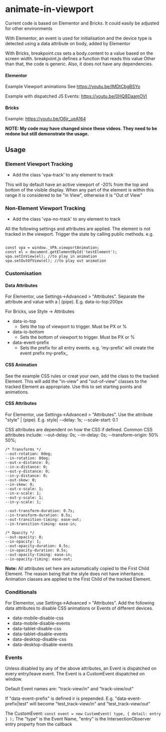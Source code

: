 # animate-in-viewport
Current code is based on Elementor and Bricks. It could easily be adjusted for other environments 

With Elementor, an event is used for initialisation and the device type is detected using a data attribute on body, added by Elementor

With Bricks, breakpoint.css sets a body.content to a value based on the screen width. breakpoint.js defines a function that reads this value
Other than that, the code is generic. Also, it does not have any dependencies.

#### Elementor
Example Viewport animations
See https://youtu.be/lMDtCbgBSYo

Example with dispatched JS Events:
https://youtu.be/0HQ8DaamOVI

#### Bricks
Example: https://youtu.be/O6jr_ueA164

**NOTE: My code may have changed since these videos. They need to be redone but still demonstrate the usage.** 

## Usage
### Element Viewport Tracking
- Add the class 'vpa-track' to any element to track

This will by default have an active viewport of -20% from the top and bottom of the visible display.
When any part of the element is within this range it is considered to be "in View", otherwise it is "Out of View"

### Non-Element Viewport Tracking
- Add the class 'vpa-no-track' to any element to track

All the following settings and attributes are applied. The element is not tracked in the viewport. 
Trigger the state by calling public methods.
e.g.
<pre><code>
const vpa = window._VPA.viewportAnimation;
const el = document.getElementById('testElement');
vpa.setInView(el); //to play in animation
vpa.setOutOfView(el); //to play out animation
</code></pre>

### Customisation
#### Data Attributes 

For Elementor, use Settings->Advanced > "Attributes". Separate the attribute and value with a | (pipe).
E.g. data-io-top:200px

For Bricks, use Style -> Attributes

- data-io-top
  - Sets the top of viewport to trigger. Must be PX or %
- data-io-bottom
  - Sets the bottom of viewport to trigger. Must be PX or %
- data-event-prefix
    - Sets the prefix for all entry events. e.g. 'my-prefix' will create the event prefix my-prefix_

#### CSS Animation

See the example CSS rules or creat your own, add the class to the tracked Element. This will add the "in-view" and "out-of-view" classes to the tracked Element as appropriate.
Use this to set starting points and animations.

#### CSS Attributes

For Elementor, use Settings->Advanced > "Attributes". Use the attribute "style" | (pipe).
E.g. style| --delay: 1s; --scale-start: 0.1

CSS attributes are dependent on how the CSS if defined. Common CSS attributes include:
--out-delay: 0s;
--in-delay: 0s;
--transform-origin: 50% 50%;

    /* Transforms */
    --out-rotation: 0deg;
    --in-rotation: 0deg;
    --out-x-distance: 0;
    --in-x-distance: 0;
    --out-y-distance: 0;
    --in-y-distance: 0;
    --out-skew: 0;
    --in-skew: 0;
    --out-x-scale: 1;
    --in-x-scale: 1;
    --out-y-scale: 1;
    --in-y-scale: 1;
    
    --out-transform-duration: 0.7s;
    --in-transform-duration: 0.5s;
    --out-transition-timing: ease-out;
    --in-transition-timing: ease-in;

    /* Opacity */
    --out-opacity: 0;
    --in-opacity: 1;
    --out-opacity-duration: 0.5s;
    --in-opacity-duration: 0.5s;
    --out-opacity-timing: ease-in;
    --in-opacity-timing: ease-out;

**Note:** All attributes set here are automatically copied to the First Child Element. The reason being that the style does not have inheritance.
Animation classes are applied to the First Child of the tracked Element.

### Conditionals

For Elementor, use Settings->Advanced > "Attributes". Add the following data attributes to disable CSS animations or Events of different devices.

- data-mobile-disable-css
- data-mobile-disable-events
- data-tablet-disable-css
- data-tablet-disable-events
- data-desktop-disable-css
- data-desktop-disable-events

### Events

Unless disabled by any of the above attributes, an Event is dispatched on every entry/leave event. The Event is a CustomEvent dispatched on window.

Default Event names are: "track-view/in" and "track-view/out"

If "data-event-prefix" is defined ir is prepended. E.g.  "data-event-prefix|test" will become "test_track-view/in" and "test_track-view/out"

The CustomEvent:
`
const event = new CustomEvent(
type,
{
detail: entry
}
);
`
The "type" is the Event Name, "entry" is the IntersectionObserver entry property from the callback